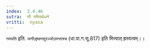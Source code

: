 ```yaml
---
index:  2.4.46
sutra:  णौ गमिरबोधने
vritti:  nyasa
---
```


`गमयति` इति. `जनीजृ़ष्क्नसुरञ्जोऽमन्ताश्च` (धा.पा.ग.सू.817) इति मित्त्वात् ह्रस्वत्वम्।।

